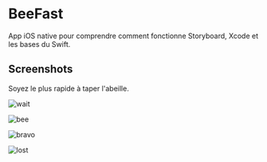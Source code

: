 # BeeFast

App iOS native pour comprendre comment fonctionne Storyboard, Xcode et les bases du Swift.

## Screenshots

Soyez le plus rapide à taper l'abeille.

![wait](./wait.png)

![bee](./bee.png)

![bravo](./bravo.png)

![lost](./lost.png)
